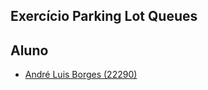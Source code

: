 ## Exercício Parking Lot Queues

## Aluno

- [André Luis Borges (22290)](https://github.com/Andre-Borges)